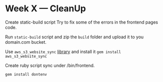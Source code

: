# Week X — CleanUp

Create static-build script 
Try to fix some of the errors in the frontend pages code. 

Run `static-build` script and zip the `build` folder and upload it to you domain.com bucket.

Use `aws_s3_website_sync` [library](https://github.com/teacherseat/aws-s3-website-sync) and install it `gem install aws_s3_website_sync`

Create ruby script sync under /bin/frontend.

`gem install dontenv`

